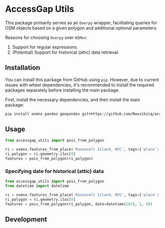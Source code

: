# AccessGap Utils

This package primarily serves as an `Overpy` wrapper, facilitating queries for OSM objects based on a given polygon and additional optional parameters.

Reasons for choosing `Overpy` over `OSMnx`:

1. Support for regular expressions.
2. (Potential) Support for historical (attic) data retrieval.

## Installation

You can install this package from GitHub using `pip`. However, due to current issues with wheel dependencies, it's recommended to install the required packages separately before installing the main package.

First, install the necessary dependencies, and then install the main package:

```bash
pip install osmnx pandas geopandas git+https://github.com/Navxihziq/accessgap-utils.git
```

## Usage

```python
from accessgap_utils import pois_from_polygon

ri = osmnx.features_from_place('Roosevelt Island, NYC', tags={'place': 'island'})
ri_polygon = ri.geometry.iloc[0]
features = pois_from_polygon(ri_polygon)
```

### Specifying date for historical (attic) data

```python
from accessgap_utils import pois_from_polygon
from datetime import datetime

ri = osmnx.features_from_place('Roosevelt Island, NYC', tags={'place': 'island'})
ri_polygon = ri.geometry.iloc[0]
features = pois_from_polygon(ri_polygon, date=datetime(2019, 3, 9))
```

## Development
